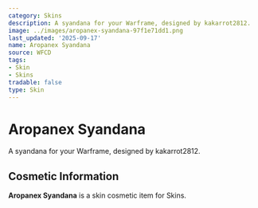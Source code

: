 ```yaml
---
category: Skins
description: A syandana for your Warframe, designed by kakarrot2812.
image: ../images/aropanex-syandana-97f1e71dd1.png
last_updated: '2025-09-17'
name: Aropanex Syandana
source: WFCD
tags:
- Skin
- Skins
tradable: false
type: Skin
---
```


# Aropanex Syandana

A syandana for your Warframe, designed by kakarrot2812.

## Cosmetic Information

**Aropanex Syandana** is a skin cosmetic item for Skins.

